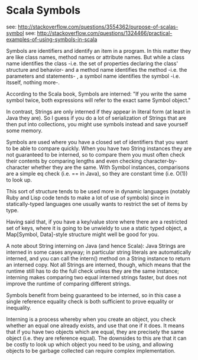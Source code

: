 # Scala Symbols
see: http://stackoverflow.com/questions/3554362/purpose-of-scalas-symbol
see: http://stackoverflow.com/questions/1324466/practical-examples-of-using-symbols-in-scala

Symbols are identifiers and identify an item in a program. In this matter they are like class names, method names or attribute names.
But while a class name identifies the class -i.e. the set of properties declaring the class' structure and behavior-
and a method name identifies the method -i.e. the parameters and statements- ,
a symbol name identifies the symbol -i.e. itsself, nothing more-.

According to the Scala book, Symbols are interned: "If you write the same symbol twice, 
both expressions will refer to the exact same Symbol object."

In contrast, Strings are only interned if they appear in literal form 
(at least in Java they are). So I guess if you do a lot of serialization 
of Strings that are then put into collections, you might use symbols instead 
and save yourself some memory.

Symbols are used where you have a closed set of identifiers that you want to be able to compare quickly.
When you have two String instances they are not guaranteed to be interned, so to compare them you must often
check their contents by comparing lengths and even checking character-by-character whether they are the same.
With Symbol instances, comparisons are a simple eq check (i.e. == in Java), so they are constant time (i.e. O(1)) to look up.

This sort of structure tends to be used more in dynamic languages (notably Ruby and Lisp code tends to make a lot of use of symbols)
since in statically-typed languages one usually wants to restrict the set of items by type.

Having said that, if you have a key/value store where there are a restricted set of keys,
where it is going to be unwieldy to use a static typed object, a Map[Symbol, Data]-style structure might well be good for you.

A note about String interning on Java (and hence Scala): Java Strings are interned in some cases anyway;
in particular string literals are automatically interned, and you can call the intern() method on a String
instance to return an interned copy. Not all Strings are interned, though, which means that the runtime still
has to do the full check unless they are the same instance; interning makes comparing two equal interned strings faster,
but does not improve the runtime of comparing different strings.

Symbols benefit from being guaranteed to be interned, so in this case a single reference equality check is both sufficient
to prove equality or inequality.

Interning is a process whereby when you create an object,
you check whether an equal one already exists, and use that one if it does.
It means that if you have two objects which are equal, they are precisely the same object (i.e. they are reference equal).
The downsides to this are that it can be costly to look up which object you need to be using,
and allowing objects to be garbage collected can require complex implementation.